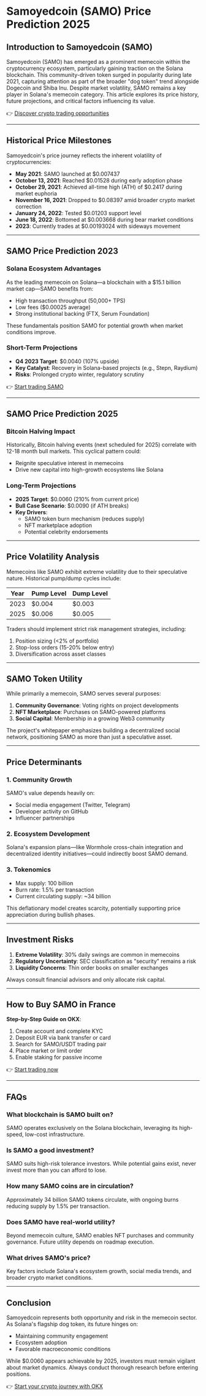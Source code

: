# Samoyedcoin (SAMO) Price Prediction 2025  

## Introduction to Samoyedcoin (SAMO)  
Samoyedcoin (SAMO) has emerged as a prominent memecoin within the cryptocurrency ecosystem, particularly gaining traction on the Solana blockchain. This community-driven token surged in popularity during late 2021, capturing attention as part of the broader "dog token" trend alongside Dogecoin and Shiba Inu. Despite market volatility, SAMO remains a key player in Solana's memecoin category. This article explores its price history, future projections, and critical factors influencing its value.  

👉 [Discover crypto trading opportunities](https://bit.ly/okx-bonus)  

---

## Historical Price Milestones  

Samoyedcoin's price journey reflects the inherent volatility of cryptocurrencies:  

- **May 2021**: SAMO launched at $0.007437  
- **October 13, 2021**: Reached $0.01528 during early adoption phase  
- **October 29, 2021**: Achieved all-time high (ATH) of $0.2417 during market euphoria  
- **November 16, 2021**: Dropped to $0.08397 amid broader crypto market correction  
- **January 24, 2022**: Tested $0.01203 support level  
- **June 18, 2022**: Bottomed at $0.003668 during bear market conditions  
- **2023**: Currently trades at $0.00193024 with sideways movement  

---

## SAMO Price Prediction 2023  

### Solana Ecosystem Advantages  
As the leading memecoin on Solana—a blockchain with a $15.1 billion market cap—SAMO benefits from:  
- High transaction throughput (50,000+ TPS)  
- Low fees ($0.00025 average)  
- Strong institutional backing (FTX, Serum Foundation)  

These fundamentals position SAMO for potential growth when market conditions improve.  

### Short-Term Projections  
- **Q4 2023 Target**: $0.0040 (107% upside)  
- **Key Catalyst**: Recovery in Solana-based projects (e.g., Stepn, Raydium)  
- **Risks**: Prolonged crypto winter, regulatory scrutiny  

👉 [Start trading SAMO](https://bit.ly/okx-bonus)  

---

## SAMO Price Prediction 2025  

### Bitcoin Halving Impact  
Historically, Bitcoin halving events (next scheduled for 2025) correlate with 12-18 month bull markets. This cyclical pattern could:  
- Reignite speculative interest in memecoins  
- Drive new capital into high-growth ecosystems like Solana  

### Long-Term Projections  
- **2025 Target**: $0.0060 (210% from current price)  
- **Bull Case Scenario**: $0.0090 (if ATH breaks)  
- **Key Drivers**:  
  - SAMO token burn mechanism (reduces supply)  
  - NFT marketplace adoption  
  - Potential celebrity endorsements  

---

## Price Volatility Analysis  

Memecoins like SAMO exhibit extreme volatility due to their speculative nature. Historical pump/dump cycles include:  

| Year | Pump Level | Dump Level |  
|------|------------|------------|  
| 2023 | $0.004     | $0.003     |  
| 2025 | $0.006     | $0.005     |  

Traders should implement strict risk management strategies, including:  
1. Position sizing (<2% of portfolio)  
2. Stop-loss orders (15-20% below entry)  
3. Diversification across asset classes  

---

## SAMO Token Utility  

While primarily a memecoin, SAMO serves several purposes:  
1. **Community Governance**: Voting rights on project developments  
2. **NFT Marketplace**: Purchases on SAMO-powered platforms  
3. **Social Capital**: Membership in a growing Web3 community  

The project's whitepaper emphasizes building a decentralized social network, positioning SAMO as more than just a speculative asset.  

---

## Price Determinants  

### 1. Community Growth  
SAMO's value depends heavily on:  
- Social media engagement (Twitter, Telegram)  
- Developer activity on GitHub  
- Influencer partnerships  

### 2. Ecosystem Development  
Solana's expansion plans—like Wormhole cross-chain integration and decentralized identity initiatives—could indirectly boost SAMO demand.  

### 3. Tokenomics  
- Max supply: 100 billion  
- Burn rate: 1.5% per transaction  
- Current circulating supply: ~34 billion  

This deflationary model creates scarcity, potentially supporting price appreciation during bullish phases.  

---

## Investment Risks  

1. **Extreme Volatility**: 30% daily swings are common in memecoins  
2. **Regulatory Uncertainty**: SEC classification as "security" remains a risk  
3. **Liquidity Concerns**: Thin order books on smaller exchanges  

Always consult financial advisors and only allocate risk capital.  

---

## How to Buy SAMO in France  

**Step-by-Step Guide on OKX**:  
1. Create account and complete KYC  
2. Deposit EUR via bank transfer or card  
3. Search for SAMO/USDT trading pair  
4. Place market or limit order  
5. Enable staking for passive income  

👉 [Start trading now](https://bit.ly/okx-bonus)  

---

## FAQs  

### What blockchain is SAMO built on?  
SAMO operates exclusively on the Solana blockchain, leveraging its high-speed, low-cost infrastructure.  

### Is SAMO a good investment?  
SAMO suits high-risk tolerance investors. While potential gains exist, never invest more than you can afford to lose.  

### How many SAMO coins are in circulation?  
Approximately 34 billion SAMO tokens circulate, with ongoing burns reducing supply by 1.5% per transaction.  

### Does SAMO have real-world utility?  
Beyond memecoin culture, SAMO enables NFT purchases and community governance. Future utility depends on roadmap execution.  

### What drives SAMO's price?  
Key factors include Solana's ecosystem growth, social media trends, and broader crypto market conditions.  

---

## Conclusion  

Samoyedcoin represents both opportunity and risk in the memecoin sector. As Solana's flagship dog token, its future hinges on:  
- Maintaining community engagement  
- Ecosystem adoption  
- Favorable macroeconomic conditions  

While $0.0060 appears achievable by 2025, investors must remain vigilant about market dynamics. Always conduct thorough research before entering positions.  

👉 [Start your crypto journey with OKX](https://bit.ly/okx-bonus)